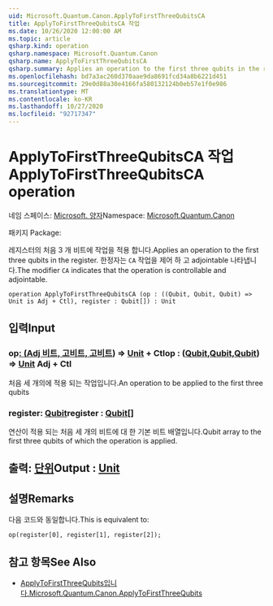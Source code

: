 ```yaml
---
uid: Microsoft.Quantum.Canon.ApplyToFirstThreeQubitsCA
title: ApplyToFirstThreeQubitsCA 작업
ms.date: 10/26/2020 12:00:00 AM
ms.topic: article
qsharp.kind: operation
qsharp.namespace: Microsoft.Quantum.Canon
qsharp.name: ApplyToFirstThreeQubitsCA
qsharp.summary: Applies an operation to the first three qubits in the register. The modifier `CA` indicates that the operation is controllable and adjointable.
ms.openlocfilehash: bd7a3ac260d370aae9da8691fcd34a8b6221d451
ms.sourcegitcommit: 29e0d88a30e4166fa580132124b0eb57e1f0e986
ms.translationtype: MT
ms.contentlocale: ko-KR
ms.lasthandoff: 10/27/2020
ms.locfileid: "92717347"
---
```

# <a name="applytofirstthreequbitsca-operation"></a><span data-ttu-id="c3b7d-102">ApplyToFirstThreeQubitsCA 작업</span><span class="sxs-lookup"><span data-stu-id="c3b7d-102">ApplyToFirstThreeQubitsCA operation</span></span>

<span data-ttu-id="c3b7d-103">네임 스페이스: [Microsoft. 양자](xref:Microsoft.Quantum.Canon)</span><span class="sxs-lookup"><span data-stu-id="c3b7d-103">Namespace: [Microsoft.Quantum.Canon](xref:Microsoft.Quantum.Canon)</span></span>

<span data-ttu-id="c3b7d-104">패키지 [](https://nuget.org/packages/)</span><span class="sxs-lookup"><span data-stu-id="c3b7d-104">Package: [](https://nuget.org/packages/)</span></span>


<span data-ttu-id="c3b7d-105">레지스터의 처음 3 개 비트에 작업을 적용 합니다.</span><span class="sxs-lookup"><span data-stu-id="c3b7d-105">Applies an operation to the first three qubits in the register.</span></span>
<span data-ttu-id="c3b7d-106">한정자는 `CA` 작업을 제어 하 고 adjointable 나타냅니다.</span><span class="sxs-lookup"><span data-stu-id="c3b7d-106">The modifier `CA` indicates that the operation is controllable and adjointable.</span></span>

```qsharp
operation ApplyToFirstThreeQubitsCA (op : ((Qubit, Qubit, Qubit) => Unit is Adj + Ctl), register : Qubit[]) : Unit
```


## <a name="input"></a><span data-ttu-id="c3b7d-107">입력</span><span class="sxs-lookup"><span data-stu-id="c3b7d-107">Input</span></span>

### <a name="op--qubitqubitqubit--unit-adj--ctl"></a><span data-ttu-id="c3b7d-108">op[: (Adj 비트, 고](xref:microsoft.quantum.lang-ref.qubit)[비트, 고](xref:microsoft.quantum.lang-ref.qubit)[비트](xref:microsoft.quantum.lang-ref.qubit)) => [Unit](xref:microsoft.quantum.lang-ref.unit) + Ctl</span><span class="sxs-lookup"><span data-stu-id="c3b7d-108">op : ([Qubit](xref:microsoft.quantum.lang-ref.qubit),[Qubit](xref:microsoft.quantum.lang-ref.qubit),[Qubit](xref:microsoft.quantum.lang-ref.qubit)) => [Unit](xref:microsoft.quantum.lang-ref.unit) Adj + Ctl</span></span>

<span data-ttu-id="c3b7d-109">처음 세 개의에 적용 되는 작업입니다.</span><span class="sxs-lookup"><span data-stu-id="c3b7d-109">An operation to be applied to the first three qubits</span></span>


### <a name="register--qubit"></a><span data-ttu-id="c3b7d-110">register: [Qubit](xref:microsoft.quantum.lang-ref.qubit)</span><span class="sxs-lookup"><span data-stu-id="c3b7d-110">register : [Qubit](xref:microsoft.quantum.lang-ref.qubit)[]</span></span>

<span data-ttu-id="c3b7d-111">연산이 적용 되는 처음 세 개의 비트에 대 한 기본 비트 배열입니다.</span><span class="sxs-lookup"><span data-stu-id="c3b7d-111">Qubit array to the first three qubits of which the operation is applied.</span></span>



## <a name="output--unit"></a><span data-ttu-id="c3b7d-112">출력: [단위](xref:microsoft.quantum.lang-ref.unit)</span><span class="sxs-lookup"><span data-stu-id="c3b7d-112">Output : [Unit](xref:microsoft.quantum.lang-ref.unit)</span></span>



## <a name="remarks"></a><span data-ttu-id="c3b7d-113">설명</span><span class="sxs-lookup"><span data-stu-id="c3b7d-113">Remarks</span></span>

<span data-ttu-id="c3b7d-114">다음 코드와 동일합니다.</span><span class="sxs-lookup"><span data-stu-id="c3b7d-114">This is equivalent to:</span></span>

```qsharp
op(register[0], register[1], register[2]);
```

## <a name="see-also"></a><span data-ttu-id="c3b7d-115">참고 항목</span><span class="sxs-lookup"><span data-stu-id="c3b7d-115">See Also</span></span>

- [<span data-ttu-id="c3b7d-116">ApplyToFirstThreeQubits입니다.</span><span class="sxs-lookup"><span data-stu-id="c3b7d-116">Microsoft.Quantum.Canon.ApplyToFirstThreeQubits</span></span>](xref:Microsoft.Quantum.Canon.ApplyToFirstThreeQubits)